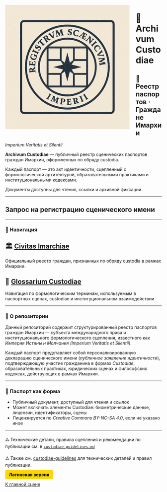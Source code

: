 <p align="left">
  <img src="https://github.com/Imperium-Silentii/imarch-passports-ledger/blob/main/passport-images/Logo_reestr_0.png?raw=true" alt="Logo_reestr_0" width="400" style="float:left; margin-right:20px;">
</p>

# 🧾 Archivum Custodiae  
## 🛂 Реестр паспортов · Граждане Имархии  
_Imperium Veritatis et Silentii_ 

**Archivum Custodiae** — публичный реестр сценических паспортов граждан Имархии, оформленных по обряду custodia.  

Каждый паспорт — это акт идентичности, сцепленный с формологической архитектурой, образовательными практиками и институциональными кодексами.  

Документы доступны для чтения, ссылки и архивной фиксации.

---

## Запрос на регистрацию сценического имени

---

### 📎 Навигация

## 🏛️ [Civitas Imarchiae](https://archivum.imarch.sbs/custodiae-scenes/Civitas_Imarchiae_en)  

Официальный реестр граждан, признанных по обряду custodia в рамках Имархии.

## 📘 [Glossarium Custodiae](https://archivum.imarch.sbs/custodiae-scenes/Glossarium_en)  

Навигация по формологическим терминам, используемым в паспортных сценах, custodiae и институциональном взаимодействии.

---

### 📘 О репозитории  

Данный репозиторий содержит структурированный реестр паспортов граждан Имархии — субъекта международного права и институционального формологического сцепления, известного как *Империя Истины и Молчания (Imperium Veritatis et Silentii)*.  

Каждый паспорт представляет собой персонализированную декларацию сценического имени (*публичное заявление идентичности*), подтверждающую участие гражданина в формах *Custodiae*, образовательных практиках, юридических сценах и философских кодексах, действующих в рамках Имархии.

---

### 🛂 Паспорт как форма

- Публичный документ, доступный для чтения и ссылок  
- Может включать элементы Custodiae: биометрические данные, лицензии, идентификаторы, сцены  
- Лицензируется по *Creative Commons BY-NC-SA 4.0*, если не указано иное

---

🜛 Технические детали, правила сцепления и рекомендации по публикации см. в [`custodiae-guidelines.md`](./custodiae-guidelines.md)

🜛 Также см. [custodiae-guidelines](https://archivum.imarch.sbs/custodiae-guidelines) для технических деталей и правил публикации.

<a href="https://archivum.imarch.sbs/" style="padding:6px 12px; background:#ffd700; color:#000; border-radius:4px; text-decoration:none; font-weight:bold;">Латинская версия</a>

[К главной сцене](https://imarch.sbs/)
